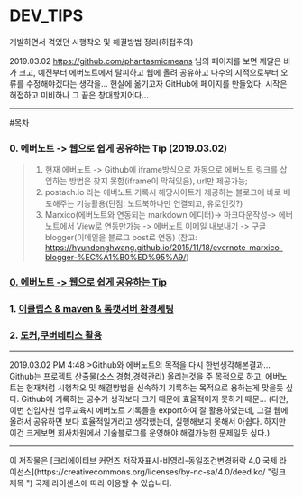 # DEV_TIPS
개발하면서 격었던 시행착오 및 해결방법 정리(허접주의)

2019.03.02 https://github.com/phantasmicmeans 님의 페이지를 보면 깨달은 바가 크고, 
예전부터 에버노트에서 탈피하고 웹에 올려 공유하고 다수의 지적으로부터 오류를 수정해야겠다는 생각을... 현실에 옮기고자 GitHub에 페이지를 만들었다.
시작은 허접하고 미비하나 그 끝은 창대할지어다...

<hr>

#목차

### 0. 에버노트 -> 웹으로 쉽게 공유하는 Tip (2019.03.02)
> 1. 현재 에버노트 -> Github에 iframe방식으로 자동으로 에버노트 링크를 삽입하는 방법은 찾지 못함(iframe이 막혀있음), url만 제공가능;
> 2. postach.io 라는 에버노트 기록시 해당사이트가 제공하는 블로그에 바로 배포해주는 기능활용(단점: 노트북하나만 연결되고, 유로인것?)
> 3. Marxico(에버노트와 연동되는 markdown 에디터)-> 마크다운작성-> 에버노트에서 View로 연동만가능 -> 에버노트 이메일 내보내기 -> 구글 blogger(이메일을 블로그 post로 연동) (참고: https://hyundonghwang.github.io/2015/11/18/evernote-marxico-blogger-%EC%A1%B0%ED%95%A9/)

### [0. 에버노트 -> 웹으로 쉽게 공유하는 Tip](https://github.com/jukyellow/DEV_TIPS/edit/master/00.에버노트%20->%20웹으로%20쉽게%20공유하는%20Tip.md "에버노트 -> 웹으로 쉽게 공유하는 Tip")


### 1. [이클립스 & maven & 톰캣서버 환경세팅](https://github.com/jukyellow/DEV_TIPS/blob/master/01.%20%EC%9D%B4%ED%81%B4%EB%A6%BD%EC%8A%A4%20%26%20maven%20%26%20%ED%86%B0%EC%BA%A3%EC%84%9C%EB%B2%84%20%ED%99%98%EA%B2%BD%EC%84%B8%ED%8C%85.md "이클립스 & maven & 톰캣서버 환경세팅")


### 2. [도커,쿠버네티스 활용](https://github.com/jukyellow/DEV_TIPS/blob/master/02.%EB%8F%84%EC%BB%A4%2C%EC%BF%A0%EB%B2%84%EB%84%A4%ED%8B%B0%EC%8A%A4%20%ED%99%9C%EC%9A%A9.md "도커,쿠버네티스 활용")



<hr>
2019.03.02 PM 4:48
 >Github와 에버노트의 목적을 다시 한번생각해본결과... Github는 프로젝트 산출물(소스,경험,경력관리) 올리는것을 주 목적으로 하고,
  에버노트는 현재처럼 시행착오 및 해결방법을 신속하기 기록하는 목적으로 용하는게 맞을듯 싶다.
  Github에 기록하는 공수가 생각보다 크기 때문에 효율적이지 못하기 때문...
  (다만, 이번 신입사원 업무교육시 에버노트 기록들을 export하여 잘 활용하였는데, 그걸 웹에 올려서 공유하면 보다 효율적일거라고 생각했는데,
   실행해보지 못해서 아쉽다. 하지만 이건 크게보면 회사차원에서 기술블로그를 운영해야 해결가능한 문제일듯 싶다.)


<hr>
이 저작물은 [크리에이티브 커먼즈 저작자표시-비영리-동일조건변경허락 4.0 국제 라이선스](https://creativecommons.org/licenses/by-nc-sa/4.0/deed.ko/ "링크 제목 ") 국제 라이센스에 따라 이용할 수 있습니다.
